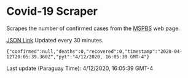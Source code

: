 # Covid-19 Scraper

Scrapes the number of confirmed cases from the [MSPBS](https://www.mspbs.gov.py/covid-19.php) web page.

[JSON Link](https://jmayalag.github.io/covid19-scrape/cases.json)
Updated every 30 minutes.
```
{"confirmed":null,"deaths":0,"recovered":0,"timestamp":"2020-04-12T20:05:39.360Z","pyt":"4/12/2020, 16:05:39 GMT-4"}
```
Last update (Paraguay Time): 4/12/2020, 16:05:39 GMT-4